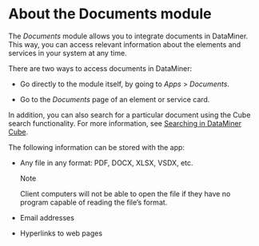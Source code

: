 # About the Documents module

The *Documents* module allows you to integrate documents in DataMiner. This way, you can access relevant information about the elements and services in your system at any time.

There are two ways to access documents in DataMiner:

- Go directly to the module itself, by going to *Apps* > *Documents*.

- Go to the *Documents* page of an element or service card.

In addition, you can also search for a particular document using the Cube search functionality. For more information, see [Searching in DataMiner Cube](../../part_1/GettingStarted/Searching_in_DataMiner_Cube.md).

The following information can be stored with the app:

- Any file in any format: PDF, DOCX, XLSX, VSDX, etc.

    > [!NOTE]
    > Client computers will not be able to open the file if they have no program capable of reading the file’s format.

- Email addresses

- Hyperlinks to web pages
